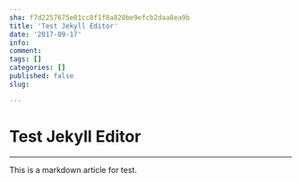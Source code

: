 ```yaml
---
sha: f7d2257675e01cc8f1f8a820be9efcb2daa8ea9b
title: 'Test Jekyll Editor'
date: '2017-09-17'
info: 
comment: 
tags: []
categories: []
published: false
slug: 

---
```

# Test Jekyll Editor

---


 This is a markdown article for test.

